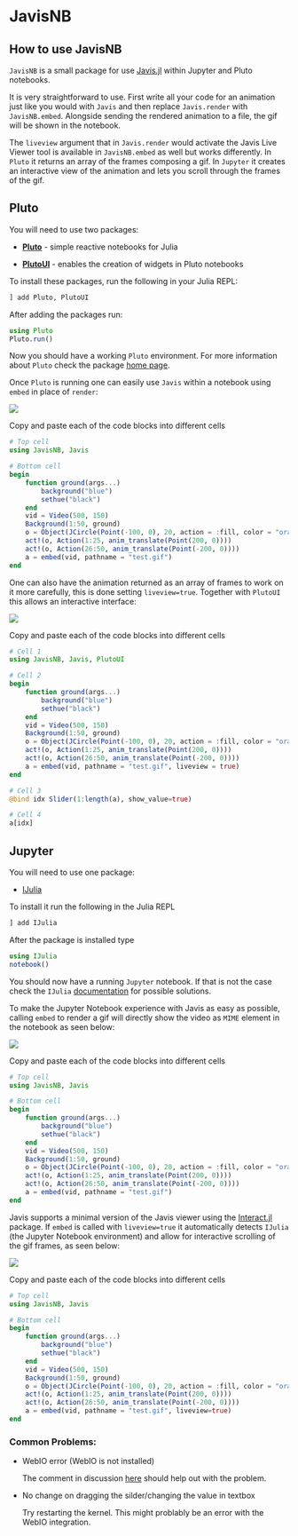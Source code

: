 # JavisNB

## How to use JavisNB

`JavisNB` is a small package for use [Javis.jl](https://juliaanimators.github.io/Javis.jl/stable/) within Jupyter and Pluto notebooks.

It is very straightforward to use.
First write all your code for an animation just like you would with `Javis` and then replace `Javis.render` with `JavisNB.embed`.
Alongside sending the rendered animation to a file, the gif will be shown in the notebook.

The `liveview` argument that in `Javis.render` would activate the Javis Live Viewer tool is available in `JavisNB.embed` as well but works differently.
In `Pluto` it returns an array of the frames composing a gif.
In `Jupyter` it creates an interactive view of the animation and lets you scroll through the frames of the gif.


## Pluto

You will need to use two packages:

- [**Pluto**](https://github.com/fonsp/Pluto.jl) - simple reactive notebooks for Julia

- [**PlutoUI**](https://github.com/fonsp/PlutoUI.jl) - enables the creation of widgets in Pluto notebooks

To install these packages, run the following in your Julia REPL:

```julia
] add Pluto, PlutoUI
```

After adding the packages run:

```julia
using Pluto
Pluto.run()
```

Now you should have a working `Pluto` environment. For more information about `Pluto` check the package [home page](https://github.com/fonsp/Pluto.jl).

Once `Pluto` is running one can easily use `Javis` within a notebook using `embed` in place of `render`:

![](../assets/JavisNB_pluto_shown.gif)

Copy and paste each of the code blocks into different cells

```julia
# Top cell
using JavisNB, Javis

# Bottom cell
begin
    function ground(args...)
        background("blue")
        sethue("black")
    end
    vid = Video(500, 150)
    Background(1:50, ground)
    o = Object(JCircle(Point(-100, 0), 20, action = :fill, color = "orange"))
    act!(o, Action(1:25, anim_translate(Point(200, 0))))
    act!(o, Action(26:50, anim_translate(Point(-200, 0))))
    a = embed(vid, pathname = "test.gif")
end
```

One can also have the animation returned as an array of frames 
to work on it more carefully, this is done setting `liveview=true`.
Together with `PlutoUI` this allows an interactive interface: 

![](../assets/JavisNB_pluto_liveview_shown.gif)

Copy and paste each of the code blocks into different cells

```julia
# Cell 1
using JavisNB, Javis, PlutoUI

# Cell 2
begin
    function ground(args...)
        background("blue")
        sethue("black")
    end
    vid = Video(500, 150)
    Background(1:50, ground)
    o = Object(JCircle(Point(-100, 0), 20, action = :fill, color = "orange"))
    act!(o, Action(1:25, anim_translate(Point(200, 0))))
    act!(o, Action(26:50, anim_translate(Point(-200, 0))))
    a = embed(vid, pathname = "test.gif", liveview = true)
end

# Cell 3
@bind idx Slider(1:length(a), show_value=true)

# Cell 4
a[idx]
```

## Jupyter

You will need to use one package:

- [IJulia](https://julialang.github.io/IJulia.jl/stable/)

To install it run the following in the Julia REPL
```julia
] add IJulia
```
After the package is installed type
```julia
using IJulia
notebook()
```

You should now have a running `Jupyter` notebook. If that is not the case check the `IJulia` [documentation](https://julialang.github.io/IJulia.jl/stable/) for possible solutions.

To make the Jupyter Notebook experience with Javis as easy as possible, 
calling `embed` to render a gif will directly show the video 
as `MIME` element in the notebook as seen below: 

![](../assets/JavisNB_jupyter_shown.gif)

Copy and paste each of the code blocks into different cells

```julia
# Top cell
using JavisNB, Javis

# Bottom cell
begin
    function ground(args...)
        background("blue")
        sethue("black")
    end
    vid = Video(500, 150)
    Background(1:50, ground)
    o = Object(JCircle(Point(-100, 0), 20, action = :fill, color = "orange"))
    act!(o, Action(1:25, anim_translate(Point(200, 0))))
    act!(o, Action(26:50, anim_translate(Point(-200, 0))))
    a = embed(vid, pathname = "test.gif")
end
```

Javis supports a minimal version of the Javis viewer using the [Interact.jl](https://github.com/JuliaGizmos/Interact.jl) package. If `embed` is called with `liveview=true` it automatically detects `IJulia` (the Jupyter Notebook environment) and allow for interactive scrolling of the gif frames, as seen below:

![](../assets/JavisNB_jupyter_liveview_shown.gif)

Copy and paste each of the code blocks into different cells

```julia
# Top cell
using JavisNB, Javis

# Bottom cell
begin
    function ground(args...)
        background("blue")
        sethue("black")
    end
    vid = Video(500, 150)
    Background(1:50, ground)
    o = Object(JCircle(Point(-100, 0), 20, action = :fill, color = "orange"))
    act!(o, Action(1:25, anim_translate(Point(200, 0))))
    act!(o, Action(26:50, anim_translate(Point(-200, 0))))
    a = embed(vid, pathname = "test.gif", liveview=true)
end
```

### Common Problems:
- WebIO error (WebIO is not installed)
    
    The comment in discussion [here](https://github.com/JuliaAnimators/Javis.jl/pull/288#issuecomment-747671260) should help out with the problem.

- No change on dragging the silder/changing the value in textbox

    Try restarting the kernel. This might problably be an error with the WebIO integration.